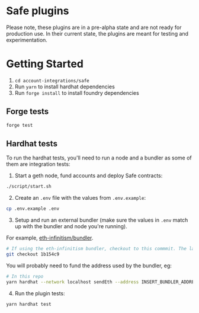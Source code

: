 # Safe plugins

Please note, these plugins are in a pre-alpha state and are not ready for production use. In their current state, the plugins are meant for testing and experimentation.

# Getting Started

1. `cd account-integrations/safe`
2. Run `yarn` to install hardhat dependencies
3. Run `forge install` to install foundry dependencies

## Forge tests

```bash
forge test
```

## Hardhat tests

To run the hardhat tests, you'll need to run a node and a bundler as some of them are integration tests:

1. Start a geth node, fund accounts and deploy Safe contracts:

```bash
./script/start.sh
```

2. Create an `.env` file with the values from `.env.example`:

```bash
cp .env.example .env
```

3. Setup and run an external bundler (make sure the values in `.env` match up with the bundler and node you're running).

For example, [eth-infinitism/bundler](https://github.com/eth-infinitism/bundler).

```bash
# If using the eth-infinitism bundler, checkout to this commmit. The latest version of the bundler has started breaking the integration tests. This is a previous commit where the integration tests still pass
git checkout 1b154c9
```

You will probably need to fund the address used by the bundler, eg:

```bash
# In this repo
yarn hardhat --network localhost sendEth --address INSERT_BUNDLER_ADDRESS
```

4. Run the plugin tests:

```bash
yarn hardhat test
```
